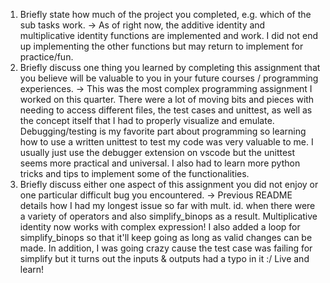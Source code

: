 1. Briefly state how much of the project you completed, e.g. which of the sub tasks work.
    -> As of right now, the additive identity and multiplicative identity functions are implemented and work. I did not end up implementing the other functions but may return to implement for practice/fun.
2. Briefly discuss one thing you learned by completing this assignment that you believe will be valuable to you in your future courses / programming experiences.
    -> This was the most complex programming assignment I worked on this quarter. There were a lot of moving bits and pieces with needing to access different files, the test cases and unittest, as well as the concept itself that I had to properly visualize and emulate. Debugging/testing is my favorite part about programming so learning how to use a written unittest to test my code was very valuable to me. I usually just use the debugger extension on vscode but the unittest seems more practical and universal. I also had to learn more python tricks and tips to implement some of the functionalities. 
3. Briefly discuss either one aspect of this assignment you did not enjoy or one particular difficult bug you encountered.
    -> Previous README details how I had my longest issue so far with mult. id. when there were a variety of operators and also simplify_binops as a result. Multiplicative identity now works with complex expression! I also added a loop for simplify_binops so that it'll keep going as long as valid changes can be made. In addition, I was going crazy cause the test case was failing for simplify but it turns out the inputs & outputs had a typo in it :/ Live and learn! 

